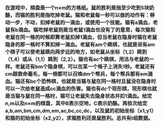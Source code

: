 ### 在游戏中，棋盘是一个n×m的方格纸。鼠的胜利是指至少吃到5块奶酪，而猫的胜利是指吃掉老鼠。猫和老鼠每一秒可以做的动作有：移动一步，不动，扣掉老鼠的一滴血，或使用一个技能。猫有a滴血，老鼠有b滴血。猫吃掉老鼠则是当老鼠1滴血也没有了的意思，每次猫和老鼠在同一格的时候即算老鼠扣掉1滴血，但当老鼠在隐身时猫在老鼠隐身的那一格时不算扣掉一滴血。老鼠有am个跳棋，也就是说有am个棋子可以使老鼠跳向两步远的地方，如老鼠从坐标（1,2）跳到（1,4）或从（1,1）跳到（2,2）。猫也有ac个跳棋，用法与老鼠的一样。老鼠还有bm个隐身棋，可以在某一个格子上消失1秒。老鼠还有cm跟救命毫毛，每一根都可以召唤dm个帮兵，每个帮兵都有em滴血。猫还有bc个恐怖棋，也就是当猫与鼠在同一格时且鼠没在隐身时可以一次给老鼠造成cc滴血的伤害。猫也有dc个现形棋，现形棋也就是当猫与鼠在同一格时，猫可让老鼠失去隐身状态并扣1滴血。给定n,m以及n×m的棋盘，其中B表示空地，C表示奶酪。再依次给定a,b,am,bm,cm,dm,em,ac,bc,cc,dc，以及鼠的初始坐标（x1,y1）和猫的初始坐标（x2,y2），求猫胜利还是鼠胜利。总共有t组数据。
